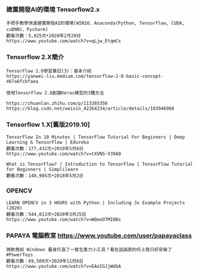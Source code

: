 #
```


```
### 建置開發AI的環境 Tensorflow2.x
```
手把手教學快速建置開發AI的環境(WIN10、Anaconda(Python, Tensorflow, CUDA, cuDNN)、Pycharm)
觀看次數：5,825次•2020年2月20日
https://www.youtube.com/watch?v=qLjw_EtqmCs
```
### Tensorflow 2.X簡介
```
TensorFlow 2.0學習筆記(3)：基本介紹
https://yanwei-liu.medium.com/tensorflow-2-0-basic-concept-467a6fcbfaea
```
```
使用TensorFlow 2.0創建Keras模型的3種方法

https://zhuanlan.zhihu.com/p/113385350
https://blog.csdn.net/weixin_42264234/article/details/103946960
```
### Tensorflow 1.X[舊版2019.10]
```
TensorFlow In 10 Minutes | TensorFlow Tutorial For Beginners | Deep Learning & TensorFlow | Edureka
觀看次數：177,432次•2019年5月6日
https://www.youtube.com/watch?v=tXVNS-V39A0
```
```
What is TensorFlow? | Introduction to TensorFlow | TensorFlow Tutorial for Beginners | Simplilearn
觀看次數：148,905次•2018年5月2日
```

### OPENCV 
```
LEARN OPENCV in 3 HOURS with Python | Including 3x Example Projects (2020)
觀看次數：544,013次•2020年3月25日
https://www.youtube.com/watch?v=WQeoO7MI0Bs
```
### PAPAYA 電腦教室 https://www.youtube.com/user/papayaclass
```
微軟竟給 Windows 量身打造了一套生產力小工具？看在這誠意的份上我只好安裝了 #PowerToys
觀看次數：69,509次•2020年11月6日
https://www.youtube.com/watch?v=EAoIGJjWdbA
```
